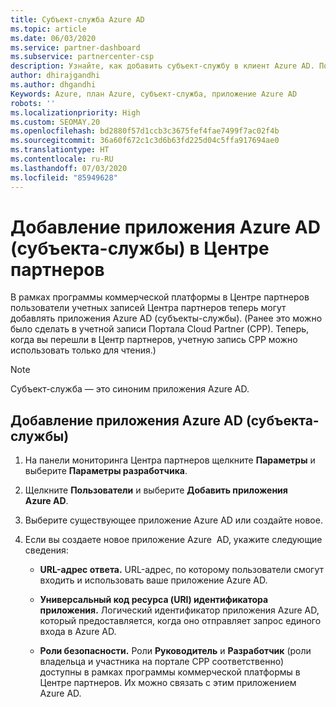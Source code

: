 ```yaml
---
title: Субъект-служба Azure AD
ms.topic: article
ms.date: 06/03/2020
ms.service: partner-dashboard
ms.subservice: partnercenter-csp
description: Узнайте, как добавить субъект-службу в клиент Azure AD. Подразумевается добавление приложения Azure AD (субъекта-службы) в Центре партнеров.
author: dhirajgandhi
ms.author: dhgandhi
Keywords: Azure, план Azure, субъект-служба, приложение Azure AD
robots: ''
ms.localizationpriority: High
ms.custom: SEOMAY.20
ms.openlocfilehash: bd2880f57d1ccb3c3675fef4fae7499f7ac02f4b
ms.sourcegitcommit: 36a60f672c1c3d6b63fd225d04c5ffa917694ae0
ms.translationtype: HT
ms.contentlocale: ru-RU
ms.lasthandoff: 07/03/2020
ms.locfileid: "85949628"
---
```

# <a name="add-an-azure-ad-application-service-principal-in-partner-center"></a>Добавление приложения Azure AD (субъекта-службы) в Центре партнеров

В рамках программы коммерческой платформы в Центре партнеров пользователи учетных записей Центра партнеров теперь могут добавлять приложения Azure AD (субъекты-службы). (Ранее это можно было сделать в учетной записи Портала Cloud Partner (CPP). Теперь, когда вы перешли в Центр партнеров, учетную запись CPP можно использовать только для чтения.)
 
>[!Note] 
>Субъект-служба — это синоним приложения Azure AD.

## <a name="add-an-azure-ad-application-service-principal"></a>Добавление приложения Azure AD (субъекта-службы)

1. На панели мониторинга Центра партнеров щелкните **Параметры** и выберите **Параметры разработчика**.

2. Щелкните **Пользователи** и выберите **Добавить приложения Azure AD**.

3. Выберите существующее приложение Azure AD или создайте новое.

4. Если вы создаете новое приложение Azure  AD, укажите следующие сведения:  

   - **URL-адрес ответа.** URL-адрес, по которому пользователи смогут входить и использовать ваше приложение Azure AD.

   - **Универсальный код ресурса (URI) идентификатора приложения.** Логический идентификатор приложения Azure AD, который предоставляется, когда оно отправляет запрос единого входа в Azure AD.

   - **Роли безопасности.** Роли **Руководитель** и **Разработчик** (роли владельца и участника на портале CPP соответственно) доступны в рамках программы коммерческой платформы в Центре партнеров. Их можно связать с этим приложением Azure AD.  
